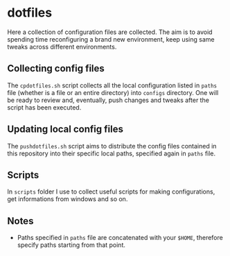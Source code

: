# dotfiles
Here a collection of configuration files are collected. The aim is to avoid spending time reconfiguring a brand new environment, keep using same tweaks across different environments.

## Collecting config files
The `cpdotfiles.sh` script collects all the local configuration listed in `paths` file (whether is a file or an entire directory) into `configs` directory. One will be ready to review and, eventually, push changes and tweaks after the script has been executed.

## Updating local config files
The `pushdotfiles.sh` script aims to distribute the config files contained in this repository into their specific local paths, specified again in `paths` file.

## Scripts
In `scripts` folder I use to collect useful scripts for making configurations, get informations from windows and so on.

## Notes
- Paths specified in `paths` file are concatenated with your `$HOME`, therefore specify paths starting from that point.
